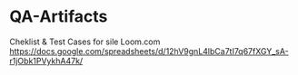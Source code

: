 # QA-Artifacts

Cheklist & Test Cases for sile Loom.com 
https://docs.google.com/spreadsheets/d/12hV9gnL4lbCa7tI7q67fXGY_sA-r1jObk1PVykhA47k/




